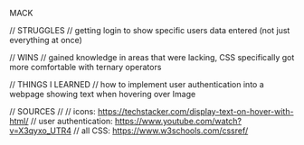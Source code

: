 MACK

// STRUGGLES //
getting login to show specific users data entered (not just everything at once)

// WINS //
gained knowledge in areas that were lacking, CSS specifically
got more comfortable with ternary operators

// THINGS I LEARNED //
how to implement user authentication into a webpage
showing text when hovering over Image


// SOURCES //
// icons:
https://techstacker.com/display-text-on-hover-with-html/
// user authentication:
https://www.youtube.com/watch?v=X3qyxo_UTR4
// all CSS:
https://www.w3schools.com/cssref/
